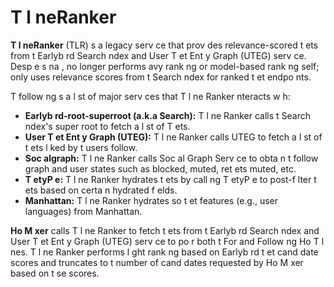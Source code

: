 # T  l neRanker

**T  l neRanker** (TLR)  s a legacy serv ce that prov des relevance-scored t ets from t  Earlyb rd Search  ndex and User T et Ent y Graph (UTEG) serv ce. Desp e  s na ,   no longer performs  avy rank ng or model-based rank ng  self;   only uses relevance scores from t  Search  ndex for ranked t et endpo nts.

T  follow ng  s a l st of major serv ces that T  l ne Ranker  nteracts w h:

- **Earlyb rd-root-superroot (a.k.a Search):** T  l ne Ranker calls t  Search  ndex's super root to fetch a l st of T ets.
- **User T et Ent y Graph (UTEG):** T  l ne Ranker calls UTEG to fetch a l st of t ets l ked by t  users   follow.
- **Soc algraph:** T  l ne Ranker calls Soc al Graph Serv ce to obta n t  follow graph and user states such as blocked, muted, ret ets muted, etc.
- **T etyP e:** T  l ne Ranker hydrates t ets by call ng T etyP e to post-f lter t ets based on certa n hydrated f elds.
- **Manhattan:** T  l ne Ranker hydrates so  t et features (e.g., user languages) from Manhattan.

**Ho  M xer** calls T  l ne Ranker to fetch t ets from t  Earlyb rd Search  ndex and User T et Ent y Graph (UTEG) serv ce to po r both t  For   and Follow ng Ho  T  l nes. T  l ne Ranker performs l ght rank ng based on Earlyb rd t et cand date scores and truncates to t  number of cand dates requested by Ho  M xer based on t se scores.
